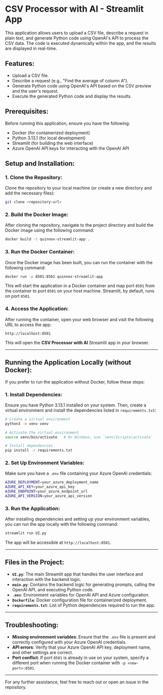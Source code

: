 # CSV Processor with AI - Streamlit App

This application allows users to upload a CSV file, describe a request in plain text, and generate Python code using OpenAI's API to process the CSV data. The code is executed dynamically within the app, and the results are displayed in real-time.

## Features:

- Upload a CSV file.
- Describe a request (e.g., "Find the average of column A").
- Generate Python code using OpenAI's API based on the CSV preview and the user's request.
- Execute the generated Python code and display the results.

## Prerequisites:

Before running this application, ensure you have the following:

- Docker (for containerized deployment)
- Python 3.13.1 (for local development)
- Streamlit (for building the web interface)
- Azure OpenAI API keys for interacting with the OpenAI API

## Setup and Installation:

### 1. Clone the Repository:

Clone the repository to your local machine (or create a new directory and add the necessary files):

```bash
git clone <repository-url>
```

### 2. Build the Docker Image:

After cloning the repository, navigate to the project directory and build the Docker image using the following command:

```bash
docker build -t quinnox-streamlit-app .
```

### 3. Run the Docker Container:

Once the Docker image has been built, you can run the container with the following command:

```bash
docker run -p 8501:8501 quinnox-streamlit-app
```

This will start the application in a Docker container and map port `8501` from the container to port `8501` on your host machine. Streamlit, by default, runs on port `8501`.

### 4. Access the Application:

After running the container, open your web browser and visit the following URL to access the app:

```
http://localhost:8501
```

This will open the **CSV Processor with AI** Streamlit app in your browser.

---

## Running the Application Locally (without Docker):

If you prefer to run the application without Docker, follow these steps:

### 1. Install Dependencies:

Ensure you have Python 3.13.1 installed on your system. Then, create a virtual environment and install the dependencies listed in `requirements.txt`:

```bash
# Create a virtual environment
python3 -m venv venv

# Activate the virtual environment
source venv/bin/activate   # On Windows, use `venv\Scripts\activate`

# Install dependencies
pip install -r requirements.txt
```

### 2. Set Up Environment Variables:

Make sure you have a `.env` file containing your Azure OpenAI credentials:

```bash
AZURE_DEPLOYMENT=your_azure_deployment_name
AZURE_API_KEY=your_azure_api_key
AZURE_ENDPOINT=your_azure_endpoint_url
AZURE_API_VERSION=your_azure_api_version
```

### 3. Run the Application:

After installing dependencies and setting up your environment variables, you can run the app locally with the following command:

```bash
streamlit run UI.py
```

The app will be accessible at `http://localhost:8501`.

---

## Files in the Project:

- **`UI.py`**: The main Streamlit app that handles the user interface and interaction with the backend logic.
- **`main.py`**: Contains the backend logic for generating prompts, calling the OpenAI API, and executing Python code.
- **`.env`**: Environment variables for OpenAI API and Azure configuration.
- **`Dockerfile`**: Docker configuration file for containerized deployment.
- **`requirements.txt`**: List of Python dependencies required to run the app.

---

## Troubleshooting:

- **Missing environment variables**: Ensure that the `.env` file is present and correctly configured with your Azure OpenAI credentials.
- **API errors**: Verify that your Azure OpenAI API key, deployment name, and other settings are correct.
- **Port conflict**: If port `8501` is already in use on your system, specify a different port when running the Docker container with `-p <new-port>:8501`.

---

For any further assistance, feel free to reach out or open an issue in the repository.
